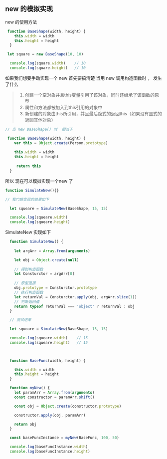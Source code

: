 ## new 的模拟实现

new 的使用方法 

``` javascript
 function BaseShape(width, height) {
    this.width = width
    this.height = height
  }

 let square = new BaseShape(10, 10)

  console.log(square.width)    // 10
  console.log(square.height)   // 10
```

如果我们想要手动实现一个 new  首先要搞清楚 当用 new 调用构造函数时  ， 发生了什么 

> 1. 创建一个空对象并且this变量引用了该对象，同时还继承了该函数的原型
> 2. 属性和方法都被加入到this引用的对象中
> 3. 新创建的对象由this所引用，并且最后隐式的返回this（如果没有显式的返回其他对象）

``` javascript
// 当 new BaseShape() 时  相当于 

 function BaseShape(width, height) {
    var this = Object.create(Person.prototype) 
     
    this.width = width
    this.height = height
     
     return this
  }
```

所以  现在可以模拟实现一个new 了 

``` javascript
function SimulateNew(){}

// 我门想实现的效果如下

  let squeare = SimulateNew(BaseShape, 15, 15)

  console.log(squeare.width)
  console.log(squeare.height)
```

SimulateNew 实现如下 

``` javascript
  function SimulateNew() {
   
    let argArr = Array.from(arguments)

    let obj = Object.create(null)
    
    // 得到构造函数
    let Consturctor = argArr[0]    
	
    // 原型连接
    obj.prototype = Consturctor.prototype
    // 执行构造函数
    let returnVal = Consturctor.apply(obj, argArr.slice(1))
	// 判断返回值
    return typeof returnVal === 'object' ? returnVal : obj
  }

  // 测试结果 

  let squeare = SimulateNew(BaseShape, 15, 15)

  console.log(squeare.width)    // 15
  console.log(squeare.height)   // 15
	
```


```javascript

  function BaseFunc(width, height) {

    this.width = width
    this.height = height
  }

  function myNew() {
    let paramArr = Array.from(arguments)
    const constructor = paramArr.shift()

    const obj = Object.create(constructor.prototype)

    constructor.apply(obj, paramArr)

    return obj
  }

  const baseFuncInstance = myNew(BaseFunc, 100, 50)

  console.log(baseFuncInstance.width)
  console.log(baseFuncInstance.height)
```

